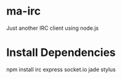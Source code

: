 ma-irc
======

Just another IRC client using node.js


Install Dependencies
=====================

npm install irc express socket.io jade stylus

